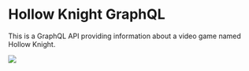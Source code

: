 # Hollow Knight GraphQL
This is a GraphQL API providing information about a video game named Hollow Knight.</br>

<p>
  <img src="https://user-images.githubusercontent.com/22731894/79467320-54dab580-8006-11ea-9189-f1a765aa66c7.png">
</p>
